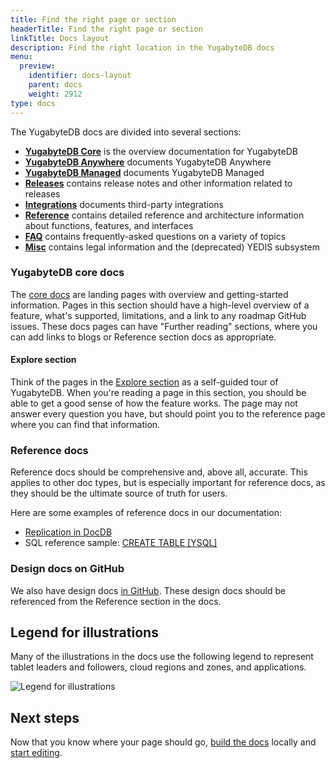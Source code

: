 ```yaml
---
title: Find the right page or section
headerTitle: Find the right page or section
linkTitle: Docs layout
description: Find the right location in the YugabyteDB docs
menu:
  preview:
    identifier: docs-layout
    parent: docs
    weight: 2912
type: docs
---
```


The YugabyteDB docs are divided into several sections:

* [**YugabyteDB Core**](/preview/) is the overview documentation for YugabyteDB
* [**YugabyteDB Anywhere**](/preview/yugabyte-platform/) documents YugabyteDB Anywhere
* [**YugabyteDB Managed**](/preview/yugabyte-cloud/) documents YugabyteDB Managed
* [**Releases**](/preview/releases/) contains release notes and other information related to releases
* [**Integrations**](/preview/integrations/) documents third-party integrations
* [**Reference**](/preview/reference/configuration/) contains detailed reference and architecture information about functions, features, and interfaces
* [**FAQ**](/preview/faq/general/) contains frequently-asked questions on a variety of topics
* [**Misc**](/preview/legal/) contains legal information and the (deprecated) YEDIS subsystem

### YugabyteDB core docs

The [core docs](/preview/) are landing pages with overview and getting-started information. Pages in this section should have a high-level overview of a feature, what's supported, limitations, and a link to any roadmap GitHub issues. These docs pages can have "Further reading" sections, where you can add links to blogs or Reference section docs as appropriate.

#### Explore section

Think of the pages in the [Explore section](/preview/explore/) as a self-guided tour of YugabyteDB. When you're reading a page in this section, you should be able to get a good sense of how the feature works. The page may not answer every question you have, but should point you to the reference page where you can find that information.

### Reference docs

Reference docs should be comprehensive and, above all, accurate. This applies to other doc types, but is especially important for reference docs, as they should be the ultimate source of truth for users.

Here are some examples of reference docs in our documentation:

* [Replication in DocDB](/preview/architecture/docdb-replication/replication/)
* SQL reference sample: [CREATE TABLE [YSQL]](/preview/api/ysql/the-sql-language/statements/ddl_create_table/)

### Design docs on GitHub

We also have design docs [in GitHub](https://github.com/yugabyte/yugabyte-db/tree/master/architecture/design). These design docs should be referenced from the Reference section in the docs.

## Legend for illustrations

Many of the illustrations in the docs use the following legend to represent tablet leaders and followers, cloud regions and zones, and applications.

![Legend for illustrations](/images/develop/global-apps/global-database-legend.png)

## Next steps

Now that you know where your page should go, [build the docs](../docs-build/) locally and [start editing](../docs-edit/).
